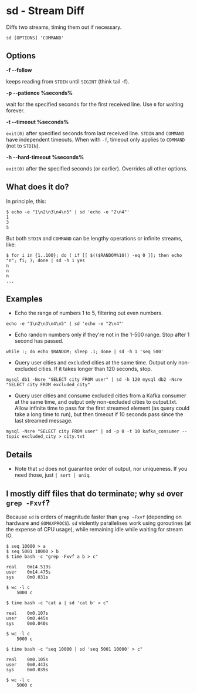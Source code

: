 # sd - Stream Diff
Diffs two streams, timing them out if necessary.

```
sd [OPTIONS] 'COMMAND'
```
## Options

**-f --follow**

keeps reading from `STDIN` until `SIGINT` (think tail -f).

**-p --patience %seconds%**

wait for the specified seconds for the first received line. Use `0` for waiting forever.

**-t --timeout %seconds%**

`exit(0)` after specified seconds from last received line. `STDIN` and `COMMAND` have independent timeouts. When with `-f`, timeout only applies to `COMMAND` (not to `STDIN`).

**-h --hard-timeout %seconds%**

`exit(0)` after the specified seconds (or earlier). Overrides all other options.

## What does it do?

In principle, this:
```
$ echo -e "1\n2\n3\n4\n5" | sd 'echo -e "2\n4"'
1
3
5
```

But both `STDIN` and `COMMAND` can be lengthy operations or infinite streams, like:
```
$ for i in {1..100}; do ( if [[ $(($RANDOM%10)) -eq 0 ]]; then echo "n"; fi; ); done | sd -h 1 yes
n
n
n
...
```

## Examples

- Echo the range of numbers 1 to 5, filtering out even numbers.
```
echo -e "1\n2\n3\n4\n5" | sd 'echo -e "2\n4"'
```
- Echo random numbers only if they're not in the 1-500 range. Stop after 1 second has passed.
```
while :; do echo $RANDOM; sleep .1; done | sd -h 1 'seq 500'
```
- Query user cities and excluded cities at the same time. Output only non-excluded cities. If it takes longer than 120 seconds, stop.
```
mysql db1 -Nsre "SELECT city FROM user" | sd -h 120 mysql db2 -Nsre "SELECT city FROM excluded_city"
```
- Query user cities and consume excluded cities from a Kafka consumer at the same time, and output only non-excluded cities to output.txt. Allow infinite time to pass for the first streamed element (as query could take a long time to run), but then timeout if 10 seconds pass since the last streamed message.
```
mysql -Nsre "SELECT city FROM user" | sd -p 0 -t 10 kafka_consumer --topic excluded_city > city.txt
```

## Details

- Note that `sd` does not guarantee order of output, nor uniqueness. If you need those, just `| sort | uniq`.

## I mostly diff files that do terminate; why `sd` over `grep -Fxvf`?
Because `sd` is orders of magnitude faster than `grep -Fxvf` (depending on hardware and `GOMAXPROCS`). `sd` violently parallelises work using goroutines (at the expense of CPU usage), while remaining idle while waiting for stream IO.

```
$ seq 10000 > a
$ seq 5001 10000 > b
$ time bash -c "grep -Fxvf a b > c"

real    0m14.519s
user    0m14.475s
sys     0m0.031s

$ wc -l c
    5000 c
    
$ time bash -c "cat a | sd 'cat b' > c"

real    0m0.107s
user    0m0.445s
sys     0m0.040s

$ wc -l c
    5000 c
    
$ time bash -c "seq 10000 | sd 'seq 5001 10000' > c"

real    0m0.105s
user    0m0.443s
sys     0m0.039s

$ wc -l c
    5000 c
```
